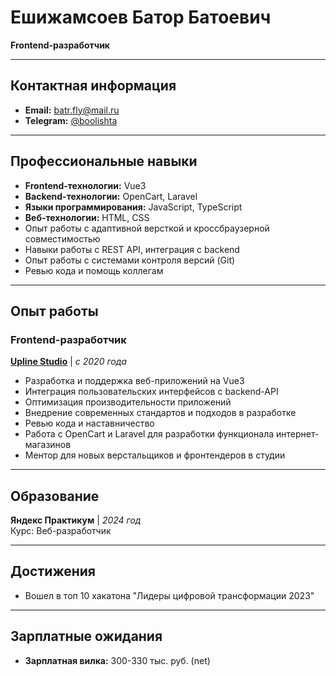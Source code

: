 # Ешижамсоев Батор Батоевич
**Frontend-разработчик**

---

## Контактная информация
- **Email:** batr.fly@mail.ru
- **Telegram:** [@boolishta](https://t.me/boolishta)

---

## Профессиональные навыки
- **Frontend-технологии:** Vue3
- **Backend-технологии:** OpenCart, Laravel
- **Языки программирования:** JavaScript, TypeScript
- **Веб-технологии:** HTML, CSS
- Опыт работы с адаптивной версткой и кроссбраузерной совместимостью
- Навыки работы с REST API, интеграция с backend
- Опыт работы с системами контроля версий (Git)
- Ревью кода и помощь коллегам

---

## Опыт работы

### Frontend-разработчик
**[Upline Studio](https://uplinestudio.io/)** | *с 2020 года*  
- Разработка и поддержка веб-приложений на Vue3
- Интеграция пользовательских интерфейсов с backend-API
- Оптимизация производительности приложений
- Внедрение современных стандартов и подходов в разработке
- Ревью кода и наставничество
- Работа с OpenCart и Laravel для разработки функционала интернет-магазинов
- Ментор для новых верстальщиков и фронтендеров в студии

---

## Образование

**Яндекс Практикум** | *2024 год*  
Курс: Веб-разработчик

---

## Достижения
- Вошел в топ 10 хакатона "Лидеры цифровой трансформации 2023"

---

## Зарплатные ожидания
- **Зарплатная вилка:** 300-330 тыс. руб. (net)
